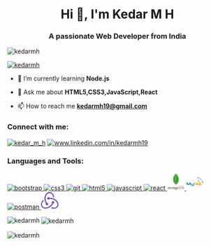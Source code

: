 <h1 align="center">Hi 👋, I'm Kedar M H</h1>
<h3 align="center">A passionate Web Developer from India</h3>

<p align="left"> <img src="https://komarev.com/ghpvc/?username=kedarmh&label=Profile%20views&color=0e75b6&style=flat" alt="kedarmh" /> </p>

<p align="left"> <a href="https://github.com/ryo-ma/github-profile-trophy"><img src="https://github-profile-trophy.vercel.app/?username=kedarmh" alt="kedarmh" /></a> </p>

- 🌱 I’m currently learning **Node.js**

- 💬 Ask me about **HTML5,CSS3,JavaScript,React**

- 📫 How to reach me **kedarmh19@gmail.com**

<h3 align="left">Connect with me:</h3>
<p align="left">
<a href="https://twitter.com/kedar_m_h" target="blank"><img align="center" src="https://raw.githubusercontent.com/rahuldkjain/github-profile-readme-generator/master/src/images/icons/Social/twitter.svg" alt="kedar_m_h" height="30" width="40" /></a>
<a href="https://linkedin.com/in/www.linkedin.com/in/kedarmh19" target="blank"><img align="center" src="https://raw.githubusercontent.com/rahuldkjain/github-profile-readme-generator/master/src/images/icons/Social/linked-in-alt.svg" alt="www.linkedin.com/in/kedarmh19" height="30" width="40" /></a>
</p>

<h3 align="left">Languages and Tools:</h3>
<p align="left"> <a href="https://getbootstrap.com" target="_blank" rel="noreferrer"> <img src="https://getbootstrap.com/docs/5.3/assets/brand/bootstrap-logo-shadow.png" alt="bootstrap" width="40" height="40"/> </a> <a href="https://www.w3schools.com/css/" target="_blank" rel="noreferrer"> <img src="https://upload.wikimedia.org/wikipedia/commons/d/d5/CSS3_logo_and_wordmark.svg" alt="css3" width="40" height="40"/> </a> <a href="https://git-scm.com/" target="_blank" rel="noreferrer"> <img src="https://www.vectorlogo.zone/logos/git-scm/git-scm-icon.svg" alt="git" width="40" height="40"/> </a> <a href="https://www.w3schools.com/html/" target="_blank" rel="noreferrer"> <img src="https://cdn-icons-png.flaticon.com/512/5968/5968267.png" alt="html5" width="40" height="40"/> </a> <a href="https://developer.mozilla.org/en-US/docs/Web/JavaScript" target="_blank" rel="noreferrer"> <img src="https://cdn-icons-png.flaticon.com/512/5968/5968292.png" alt="javascript" width="40" height="40"/> </a> <a href="https://reactjs.org/" target="_blank" rel="noreferrer"> <img src="https://icon-library.com/images/react-icon/react-icon-29.jpg" alt="react" width="40" height="40"/> </a> <a href="https://www.mongodb.com/" target="_blank" rel="noreferrer"> <img src="https://raw.githubusercontent.com/devicons/devicon/master/icons/mongodb/mongodb-original-wordmark.svg" alt="mongodb" width="40" height="40"/> </a> <a href="https://www.mysql.com/" target="_blank" rel="noreferrer"> <img src="https://raw.githubusercontent.com/devicons/devicon/master/icons/mysql/mysql-original-wordmark.svg" alt="mysql" width="40" height="40"/> </a> <a href="https://postman.com" target="_blank" rel="noreferrer"> <img src="https://www.vectorlogo.zone/logos/getpostman/getpostman-icon.svg" alt="postman" width="40" height="40"/> </a> <a href="https://redux.js.org" target="_blank" rel="noreferrer"> <img src="https://raw.githubusercontent.com/devicons/devicon/master/icons/redux/redux-original.svg" alt="redux" width="40" height="40"/> </a> </p>

<p><img align="left" src="https://github-readme-stats.vercel.app/api/top-langs?username=kedarmh&show_icons=true&locale=en&layout=compact" alt="kedarmh" /></p>

<p>&nbsp;<img align="center" src="https://github-readme-stats.vercel.app/api?username=kedarmh&show_icons=true&locale=en" alt="kedarmh" /></p>

<p><img align="center" src="https://github-readme-streak-stats.herokuapp.com/?user=kedarmh&" alt="kedarmh" /></p>
